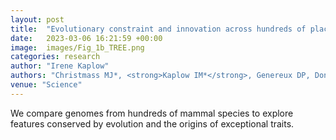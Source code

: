 ```yaml
---
layout: post
title:  "Evolutionary constraint and innovation across hundreds of placental mammals."
date:   2023-03-06 16:21:59 +00:00
image:  images/Fig_1b_TREE.png
categories: research
author: "Irene Kaplow"
authors: "Christmass MJ*, <strong>Kaplow IM*</strong>, Genereux DP, Dong MX, Hughes GM, Li X, Sullivan PF, Hindle AG, Andrews G, Armstrong JC, Bianchi M, Breit AM, Diekhans M, Fanter C, Foley NM, Goodman DB, Goodman L, Keough KC, Kirilenko B, Kowalczyk A, Lawless C, Lind AL, Meadows JRS, Moreira L, Redlich RW, Ryan L, Swofford R, Valenzuela A, Wagner F, Wallerman O, Brown AR, Damas J, Fan K, Gimshaw J, Johnson J, Kozyrev SV, Lawler AJ, Marinescu VD, Morril KM, Osmanski A, Paulat NS, Phan BN, Reilly SK, Schäffer DE, Steiner C, Supple MA, Wilder AP, Wirthlin ME, Xue JR, Zoonomia Consortium, Birren BW, Gazal S, Hubley RM, Koepfli KP, Marques-Bonet T, Meyer WK, Nweeia M, Sabeti PC, Shapiro B, Smit AFA, Springer M, Teeling E, Weng Z, Hiller M, Levesque DL, Lewin HA, Murphy WJ, Navarro A, Paten B, Pollard KS, Ray DA, Ruf I, Ryder OA, Pfenning AR, Lindblad-Toh K#, Karlsson EK#"
venue: "Science"
---
```

We compare genomes from hundreds of mammal species to explore features conserved by evolution and the origins of exceptional traits.
